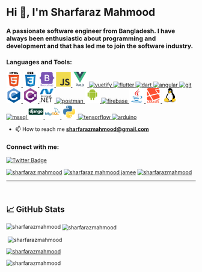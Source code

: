 <h1 >Hi 👋, I'm Sharfaraz Mahmood</h1>
<h3 >A passionate software engineer from Bangladesh. I have always been enthusiastic about programming and development and that has led me to join the software industry.</h3>

<h3 align="left">Languages and Tools:</h3>

<p align="left">

<a href="https://www.w3.org/html/" target="_blank" rel="noreferrer"> <img src="https://raw.githubusercontent.com/devicons/devicon/master/icons/html5/html5-original-wordmark.svg" alt="html5" width="40" height="40"/> </a>
<a href="https://www.w3schools.com/css/" target="_blank" rel="noreferrer"> <img src="https://raw.githubusercontent.com/devicons/devicon/master/icons/css3/css3-original-wordmark.svg" alt="css3" width="40" height="40"/> </a>
<a href="https://getbootstrap.com" target="_blank" rel="noreferrer"> <img src="https://raw.githubusercontent.com/devicons/devicon/master/icons/bootstrap/bootstrap-plain-wordmark.svg" alt="bootstrap" width="40" height="40"/> </a>
<a href="https://developer.mozilla.org/en-US/docs/Web/JavaScript" target="_blank" rel="noreferrer"> <img src="https://raw.githubusercontent.com/devicons/devicon/master/icons/javascript/javascript-original.svg" alt="javascript" width="40" height="40"/> </a>
<a href="https://vuejs.org/" target="_blank" rel="noreferrer"> <img src="https://raw.githubusercontent.com/devicons/devicon/master/icons/vuejs/vuejs-original-wordmark.svg" alt="vuejs" width="40" height="40"/> </a>
<a href="https://vuetifyjs.com/en/" target="_blank" rel="noreferrer"> <img src="https://bestofjs.org/logos/vuetify.svg" alt="vuetify" width="40" height="40"/>
<a href="https://flutter.dev" target="_blank" rel="noreferrer"> <img src="https://www.vectorlogo.zone/logos/flutterio/flutterio-icon.svg" alt="flutter" width="40" height="40"/>
<a href="https://dart.dev" target="_blank" rel="noreferrer"> <img src="https://www.vectorlogo.zone/logos/dartlang/dartlang-icon.svg" alt="dart" width="40" height="40"/> </a>
<a href="https://angular.io" target="_blank" rel="noreferrer"> <img src="https://angular.io/assets/images/logos/angular/angular.svg" alt="angular" width="40" height="40"/> </a>
<a href="https://git-scm.com/" target="_blank" rel="noreferrer"> <img src="https://www.vectorlogo.zone/logos/git-scm/git-scm-icon.svg" alt="git" width="40" height="40"/> </a>
<a href="https://www.cprogramming.com/" target="_blank" rel="noreferrer"> <img src="https://raw.githubusercontent.com/devicons/devicon/master/icons/c/c-original.svg" alt="c" width="40" height="40"/> </a>
<a href="https://www.w3schools.com/cs/" target="_blank" rel="noreferrer"> <img src="https://raw.githubusercontent.com/devicons/devicon/master/icons/csharp/csharp-original.svg" alt="csharp" width="40" height="40"/> </a>
<a href="https://dotnet.microsoft.com/" target="_blank" rel="noreferrer"> <img src="https://raw.githubusercontent.com/devicons/devicon/master/icons/dot-net/dot-net-original-wordmark.svg" alt="dotnet" width="40" height="40"/> </a>
<a href="https://postman.com" target="_blank" rel="noreferrer"> <img src="https://www.vectorlogo.zone/logos/getpostman/getpostman-icon.svg" alt="postman" width="40" height="40"/> </a>
<a href="https://developer.android.com" target="_blank" rel="noreferrer"> <img src="https://raw.githubusercontent.com/devicons/devicon/master/icons/android/android-original-wordmark.svg" alt="android" width="40" height="40"/> </a>
<a href="https://firebase.google.com/" target="_blank" rel="noreferrer"> <img src="https://www.vectorlogo.zone/logos/firebase/firebase-icon.svg" alt="firebase" width="40" height="40"/> </a> </a>
<a href="https://www.java.com" target="_blank" rel="noreferrer"> <img src="https://raw.githubusercontent.com/devicons/devicon/master/icons/java/java-original.svg" alt="java" width="40" height="40"/> </a>
<a href="https://laravel.com/" target="_blank" rel="noreferrer"> <img src="https://raw.githubusercontent.com/devicons/devicon/master/icons/laravel/laravel-plain-wordmark.svg" alt="laravel" width="40" height="40"/> </a>
<a href="https://www.linux.org/" target="_blank" rel="noreferrer"> <img src="https://raw.githubusercontent.com/devicons/devicon/master/icons/linux/linux-original.svg" alt="linux" width="40" height="40"/> </a>
<a href="https://www.microsoft.com/en-us/sql-server" target="_blank" rel="noreferrer"> <img src="https://www.svgrepo.com/show/303229/microsoft-sql-server-logo.svg" alt="mssql" width="40" height="40"/> </a>
<a href="https://www.djangoproject.com/" target="_blank" rel="noreferrer"> <img src="https://raw.githubusercontent.com/devicons/devicon/master/icons/django/django-original.svg" alt="django" width="40" height="40"/> </a>
<a href="https://www.mysql.com/" target="_blank" rel="noreferrer"> <img src="https://raw.githubusercontent.com/devicons/devicon/master/icons/mysql/mysql-original-wordmark.svg" alt="mysql" width="40" height="40"/> </a>
<a href="https://www.python.org" target="_blank" rel="noreferrer"> <img src="https://raw.githubusercontent.com/devicons/devicon/master/icons/python/python-original.svg" alt="python" width="40" height="40"/> </a>
<a href="https://www.tensorflow.org" target="_blank" rel="noreferrer"> <img src="https://www.vectorlogo.zone/logos/tensorflow/tensorflow-icon.svg" alt="tensorflow" width="40" height="40"/> </a>
</a>
<a href="https://www.arduino.cc/" target="_blank" rel="noreferrer"> <img src="https://cdn.worldvectorlogo.com/logos/arduino-1.svg" alt="arduino" width="40" height="40"/> </a>

</p>

<!-- - 💬 Ask me about **flutter** -->

- 📫 How to reach me **sharfarazmahmood@gmail.com**

<h3 align="left">Connect with me:</h3>
<p align="left">

<!-- <p align="left"> <a href="https://twitter.com/sm_jamee" target="blank"><img src="https://img.shields.io/twitter/follow/sm_jamee?logo=twitter&style=for-the-badge" alt="sm_jamee" /></a> </p> -->

[![Twitter Badge](https://img.shields.io/badge/-@sm_jamee-1ca0f1?style=flat&labelColor=1ca0f1&logo=twitter&logoColor=white&link=https://twitter.com/Ipenywis)](https://twitter.com/sm_jamee)

<a href="https://linkedin.com/in/sharfaraz mahmood" target="blank"><img align="center" src="https://raw.githubusercontent.com/rahuldkjain/github-profile-readme-generator/master/src/images/icons/Social/linked-in-alt.svg" alt="sharfaraz mahmood" height="30" width="40" /></a>
<a href="https://fb.com/sharfaraz mahmood jamee" target="blank"><img align="center" src="https://raw.githubusercontent.com/rahuldkjain/github-profile-readme-generator/master/src/images/icons/Social/facebook.svg" alt="sharfaraz mahmood jamee" height="30" width="40" /></a>
<a href="https://instagram.com/sharfarazmahmood" target="blank"><img align="center" src="https://raw.githubusercontent.com/rahuldkjain/github-profile-readme-generator/master/src/images/icons/Social/instagram.svg" alt="sharfarazmahmood" height="30" width="40" /></a>

</p>

---

<br />

## &#x1f4c8; GitHub Stats

<!---
<p><img align="left" src="https://github-readme-stats.vercel.app/api/top-langs?username=sharfarazmahmood&show_icons=true&locale=en&langs_count=10" alt="sharfarazmahmood" /></p>
<p>&nbsp;<img align="center" src="https://github-readme-stats.vercel.app/api?username=sharfarazmahmood&show_icons=true&locale=en" alt="sharfarazmahmood" /></p>

<p><img align="center" src="https://github-readme-streak-stats.herokuapp.com/?user=sharfarazmahmood&" alt="sharfarazmahmood" /></p>
 <br />
<br />
<br /> -->

<p><img align="left" src="https://github-readme-stats.vercel.app/api/top-langs?username=sharfarazmahmood&show_icons=true&theme=dark&title_color=ffffff&text_color=ffffff&locale=en&layout=compact" alt="sharfarazmahmood" /></p>

<p>&nbsp;<img align="center" src="https://github-readme-stats.vercel.app/api?username=sharfarazmahmood&show_icons=true&theme=darcula&text_color=ffffff&locale=en" alt="sharfarazmahmood" /></p>

<p>&nbsp;<img align="center" src="https://github-readme-streak-stats.herokuapp.com/?user=sharfarazmahmood&theme=dark" alt="sharfarazmahmood" /></p>

<p align="left"> <a href="https://github.com/ryo-ma/github-profile-trophy"><img src="https://github-profile-trophy.vercel.app/?username=sharfarazmahmood&theme=onedark" alt="sharfarazmahmood" /></a> </p>
<p align="left"> <img src="https://komarev.com/ghpvc/?username=sharfarazmahmood&label=Profile%20views&color=0798f2&style=flat" alt="sharfarazmahmood" /> </p>
<br />
<br />

